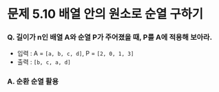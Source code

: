 # 문제 5.10 배열 안의 원소로 순열 구하기
### Q. 길이가 n인 배열 A와 순열 P가 주어졌을 때, P를 A에 적용해 보아라.
* 입력 : A = `[a, b, c, d]`, P = `[2, 0, 1, 3]`
* 출력 : `[b, c, a, d]`

### A. 순환 순열 활용

